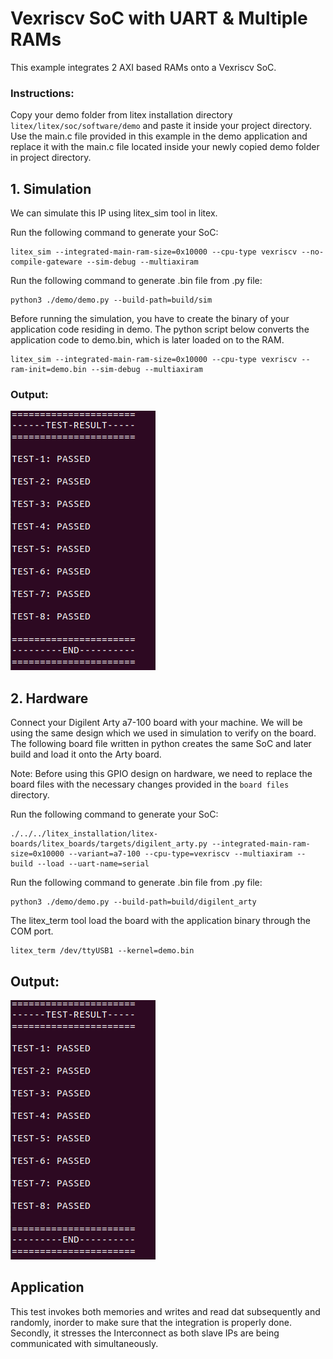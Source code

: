 # Vexriscv SoC with UART & Multiple RAMs
This example integrates 2 AXI based RAMs onto a Vexriscv SoC.

### Instructions:
Copy your demo folder from litex installation directory ``litex/litex/soc/software/demo`` and paste it inside your project directory. Use the main.c file provided in this example in the demo application and replace it with the main.c file located inside your newly copied demo folder in project directory.


## 1. Simulation
We can simulate this IP using litex_sim tool in litex.

Run the following command to generate your SoC:
```
litex_sim --integrated-main-ram-size=0x10000 --cpu-type vexriscv --no-compile-gateware --sim-debug --multiaxiram
```
Run the following command to generate .bin file from .py file:
```
python3 ./demo/demo.py --build-path=build/sim
```
Before running the simulation, you have to create the binary of your application code residing in demo. The python script below converts the application code to demo.bin, which is later loaded on to the RAM.
```
litex_sim --integrated-main-ram-size=0x10000 --cpu-type vexriscv --ram-init=demo.bin --sim-debug --multiaxiram
```
### Output:
![ram.png](./../../Pictures/mul_ram_sim.png "Optional title")

## 2. Hardware
Connect your Digilent Arty a7-100 board with your machine. We will be using the same design which we used in simulation to verify on the board. The following board file written in python creates the same SoC and later build and load it onto the Arty board.

Note: Before using this GPIO design on hardware, we need to replace the board files with the necessary changes provided in the ``board files`` directory. 


Run the following command to generate your SoC:
```
./../../litex_installation/litex-boards/litex_boards/targets/digilent_arty.py --integrated-main-ram-size=0x10000 --variant=a7-100 --cpu-type=vexriscv --multiaxiram --build --load --uart-name=serial
```


Run the following command to generate .bin file from .py file:
```
python3 ./demo/demo.py --build-path=build/digilent_arty
```


The litex_term tool load the board with the application binary through the COM port.

```
litex_term /dev/ttyUSB1 --kernel=demo.bin
```

## Output:
![ram.png](./../../Pictures/mul_ram_sim.png "Optional title")

## Application
This test invokes both memories and writes and read dat subsequently and randomly, inorder to make sure that the integration is properly done. Secondly, it stresses the Interconnect as both slave IPs are being communicated with simultaneously.
